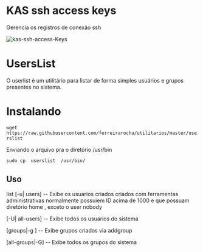 # KAS ssh access keys

Gerencia os registros de conexão ssh

![kas-ssh-access-Keys](https://2.bp.blogspot.com/-zJlbnWEMy2o/W21ws6IxsxI/AAAAAAABIfY/MDhjmI3jfccrxAAOJQhgKxw4frCgAXxdQCLcBGAs/s320/kas-ssh-access-Keys.png)



# UsersList
O userlist é um utilitário para listar de forma simples usuários e grupos presentes no sistema.

# Instalando

`wget https://raw.githubusercontent.com/ferreirarocha/utilitarios/master/userslist`

Enviando o arquivo pra o diretório /usr/bin 

`sudo cp  userslist  /usr/bin/`


## Uso 
 list [-u| users]  -- Exibe os usuarios criados criados com ferramentas administrativas normalmente  possuiem ID acima de 1000 e que possuam diretório home , exceto o  user nobody  

 [-U| all-users]   -- Exibe todos os usuarios do sistema 

 [groups|-g ]      -- Exibe grupos criados via addgroup 

 [all-groups|-G] -- Exibe todos os grupos do sistema
